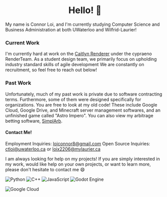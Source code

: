 <h1 align="center">Hello! 👋</h1>

My name is Connor Loi, and I'm currently studying Computer Science and Business Administration at both UWaterloo and Wilfrid-Laurier!

### Current Work
I'm currently hard at work on the [Caitlyn Renderer](https://github.com/cypraeno/caitlyn) under the cypraeno RenderTeam. As a student design team, we primarily focus on upholding industry standard skills of agile development
We are constantly on recruitment, so feel free to reach out below!

### Past Work
Unfortunately, much of my past work is private due to software contracting terms. Furthermore, some of them were designed specifically for organizations. You are free to look at my old code!
These include Google Cloud, Google Drive, and Minecraft server management softwares, and an unfinished game called "Astro Impero".
You can also view my arbitrage betting software, [SimplArb](https://github.com/connortbot/simplarb).

#### Contact Me!
Employment Inquiries: loiconnor8@gmail.com
Open Source Inquiries: ctloi@uwaterloo.ca or loix2206@mylaurier.ca

I am always looking for help on my projects! If you are simply interested in my work, would like help on your own projects, or want to learn more, please don't hesitate to contact me 😄

![Python](https://img.shields.io/badge/python-3670A0?style=for-the-badge&logo=python&logoColor=ffdd54)
![C++](https://img.shields.io/badge/c++-%2300599C.svg?style=for-the-badge&logo=c%2B%2B&logoColor=white)
![JavaScript](https://img.shields.io/badge/javascript-%23323330.svg?style=for-the-badge&logo=javascript&logoColor=%23F7DF1E)
![Godot Engine](https://img.shields.io/badge/GODOT-%23FFFFFF.svg?style=for-the-badge&logo=godot-engine)

![Google Cloud](https://img.shields.io/badge/GoogleCloud-%234285F4.svg?style=for-the-badge&logo=google-cloud&logoColor=white)
